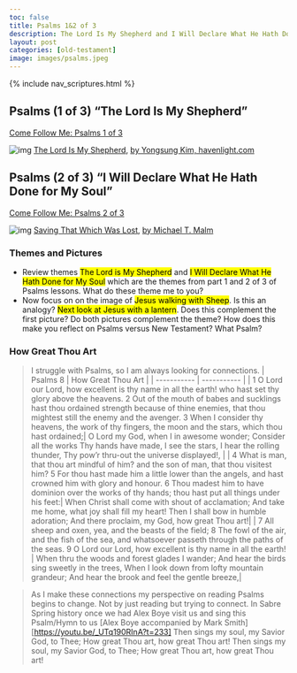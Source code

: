 ```yaml
---
toc: false
title: Psalms 1&2 of 3
description: The Lord Is My Shepherd and I Will Declare What He Hath Done for My Soul
layout: post
categories: [old-testament]
image: images/psalms.jpeg
---
```

{% include nav_scriptures.html %}

## Psalms (1 of 3) “The Lord Is My Shepherd”
[Come Follow Me: Psalms 1 of 3](https://www.churchofjesuschrist.org/study/manual/come-follow-me-for-individuals-and-families-old-testament-2022/33?lang=eng) 

![img]({{site.baseurl}}/images/psalms.jpeg) [The Lord Is My Shepherd](https://havenlight.com/products/the-lord-is-my-shepherd-by-yongsung-kim?variant=20212936114269), [by Yongsung Kim, havenlight.com](https://havenlight.com/pages/youngsung-kim-lp)

## Psalms (2 of 3) “I Will Declare What He Hath Done for My Soul”
[Come Follow Me: Psalms 2 of 3](https://www.churchofjesuschrist.org/study/manual/come-follow-me-for-individuals-and-families-old-testament-2022/34?lang=eng) 

![img]({{site.baseurl}}/images/psalms2.jpeg) [Saving That Which Was Lost](http://www.mikemalm.com/religiousart), [by Michael T. Malm](http://www.mikemalm.com/aboutme)

### Themes and Pictures
- Review themes <mark>The Lord is My Shepherd</mark> and <mark>I Will Declare What He Hath Done for My Soul</mark> which are the themes from part 1 and 2 of 3 of Psalms lessons.  What do these theme me to you?
- Now focus on on the image of <mark>Jesus walking with Sheep</mark>. Is this an analogy? <mark>Next look at Jesus with a lantern</mark>. Does this complement the first picture?  Do both pictures complement the theme?   How does this make you reflect on Psalms versus New Testament?  What Psalm?

### How Great Thou Art
> I struggle with Psalms, so I am always looking for connections.
| Psalms 8      | How Great Thou Art |
| ----------- | ----------- |
| 1 O Lord our Lord, how excellent is thy name in all the earth! who hast set thy glory above the heavens. 2 Out of the mouth of babes and sucklings hast thou ordained strength because of thine enemies, that thou mightest still the enemy and the avenger. 3 When I consider thy heavens, the work of thy fingers, the moon and the stars, which thou hast ordained;| O Lord my God, when I in awesome wonder; Consider all the works Thy hands have made, I see the stars, I hear the rolling thunder, Thy pow’r thru-out the universe displayed!, |
| 4 What is man, that thou art mindful of him? and the son of man, that thou visitest him? 5 For thou hast made him a little lower than the angels, and hast crowned him with glory and honour. 6 Thou madest him to have dominion over the works of thy hands; thou hast put all things under his feet:| When Christ shall come with shout of acclamation; And take me home, what joy shall fill my heart! Then I shall bow in humble adoration; And there proclaim, my God, how great Thou art!|
| 7 All sheep and oxen, yea, and the beasts of the field; 8 The fowl of the air, and the fish of the sea, and whatsoever passeth through the paths of the seas. 9 O Lord our Lord, how excellent is thy name in all the earth! | When thru the woods and forest glades I wander; And hear the birds sing sweetly in the trees, When I look down from lofty mountain grandeur; And hear the brook and feel the gentle breeze,|

> As I make these connections my perspective on reading Psalms begins to change.  Not by just reading but trying to connect.  In Sabre Spring history once we had Alex Boye visit us and sing this Psalm/Hymn to us  [Alex Boye accompanied by Mark Smith][https://youtu.be/_UTq190RInA?t=233]
    Then sings my soul, my Savior God, to Thee;
    How great Thou art, how great Thou art!
    Then sings my soul, my Savior God, to Thee;
    How great Thou art, how great Thou art!

